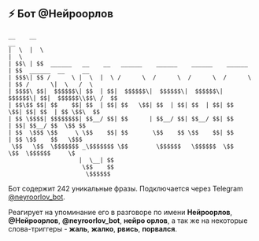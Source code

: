 ## ⚡ Бот @Нейроорлов <img height="16" src="https://img.shields.io/badge/%D0%9D%D0%B5%D0%B9%D1%80%D0%BE%D0%BE%D1%80%D0%BB%D0%BE%D0%B2-no%20anime-red" />

```text
__    __                                                              __                     
|  \  |  \                                                            |  \                    
| $$\ | $$  ______   __    __   ______    ______    ______    ______  | $$  ______  __     __ 
| $$$\| $$ /      \ |  \  |  \ /      \  /      \  /      \  /      \ | $$ /      \|  \   /  \
| $$$$\ $$|  $$$$$$\| $$  | $$|  $$$$$$\|  $$$$$$\|  $$$$$$\|  $$$$$$\| $$|  $$$$$$\\$$\ /  $$
| $$\$$ $$| $$    $$| $$  | $$| $$   \$$| $$  | $$| $$  | $$| $$   \$$| $$| $$  | $$ \$$\  $$ 
| $$ \$$$$| $$$$$$$$| $$__/ $$| $$      | $$__/ $$| $$__/ $$| $$      | $$| $$__/ $$  \$$ $$  
| $$  \$$$ \$$     \ \$$    $$| $$       \$$    $$ \$$    $$| $$      | $$ \$$    $$   \$$$   
 \$$   \$$  \$$$$$$$ _\$$$$$$$ \$$        \$$$$$$   \$$$$$$  \$$       \$$  \$$$$$$     \$    
                    |  \__| $$                                                                
                     \$$    $$                                                                
                      \$$$$$$                                                                 
```

Бот содержит 242 уникальные фразы. Подключается через Telegram [@neyroorlov_bot](https://t.me/neyroorlov_bot). 

Реагирует на упоминание его в разговоре по имени <strong>Нейроорлов</strong>, <strong>@Нейроорлов</strong>, <strong>@neyroorlov_bot</strong>, <strong>нейро орлов</strong>, а так же на некоторые слова-триггеры - <strong>жаль</strong>, <strong>жалко</strong>, <strong>рвись</strong>, <strong>порвался</strong>.
